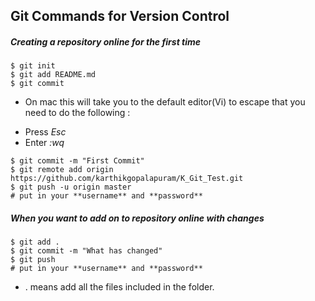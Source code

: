 ## Git Commands for Version Control

##### Creating a repository online for the <b>first time</b>
```
$ git init
$ git add README.md
$ git commit
```
* On mac this will take you to the default editor(Vi) to escape that you need to do the following : 
+ Press *Esc*
+ Enter *:wq*
```
$ git commit -m "First Commit"
$ git remote add origin https://github.com/karthikgopalapuram/K_Git_Test.git
$ git push -u origin master
# put in your **username** and **password**
```

##### When you want to add on to repository online with changes
```
$ git add .
$ git commit -m "What has changed"
$ git push
# put in your **username** and **password**
```

* . means add all the files included in the folder.